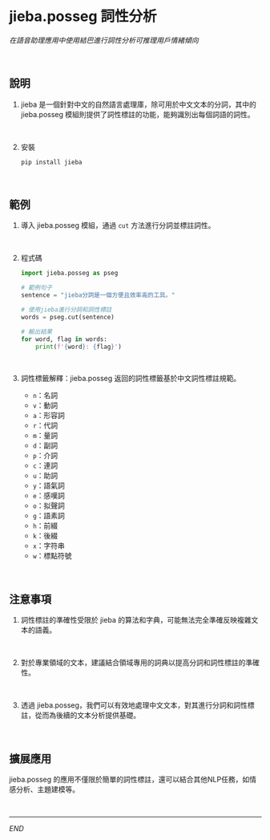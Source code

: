 # jieba.posseg 詞性分析

_在語音助理應用中使用結巴進行詞性分析可推理用戶情緒傾向_

<br>


## 說明

1. jieba 是一個針對中文的自然語言處理庫，除可用於中文文本的分詞，其中的 jieba.posseg 模組則提供了詞性標註的功能，能夠識別出每個詞語的詞性。

<br>

2. 安裝

    ```python
    pip install jieba
    ```


<br>

## 範例

1. 導入 jieba.posseg 模組，通過 `cut` 方法進行分詞並標註詞性。

<br>

2. 程式碼

    ```python
    import jieba.posseg as pseg

    # 範例句子
    sentence = "jieba分詞是一個方便且效率高的工具。"

    # 使用jieba進行分詞和詞性標註
    words = pseg.cut(sentence)

    # 輸出結果
    for word, flag in words:
        print(f'{word}: {flag}')
    ```

<br>

3. 詞性標籤解釋：jieba.posseg 返回的詞性標籤基於中文詞性標註規範。

   - `n`：名詞
   - `v`：動詞
   - `a`：形容詞
   - `r`：代詞
   - `m`：量詞
   - `d`：副詞
   - `p`：介詞
   - `c`：連詞
   - `u`：助詞
   - `y`：語氣詞
   - `e`：感嘆詞
   - `o`：拟聲詞
   - `g`：語素詞
   - `h`：前綴
   - `k`：後綴
   - `x`：字符串
   - `w`：標點符號

<br>

## 注意事項

1. 詞性標註的準確性受限於 jieba 的算法和字典，可能無法完全準確反映複雜文本的語義。

<br>

2. 對於專業領域的文本，建議結合領域專用的詞典以提高分詞和詞性標註的準確性。

<br>

3. 透過 jieba.posseg，我們可以有效地處理中文文本，對其進行分詞和詞性標註，從而為後續的文本分析提供基礎。

<br>

## 擴展應用

jieba.posseg 的應用不僅限於簡單的詞性標註，還可以結合其他NLP任務，如情感分析、主題建模等。


<br>

---

_END_